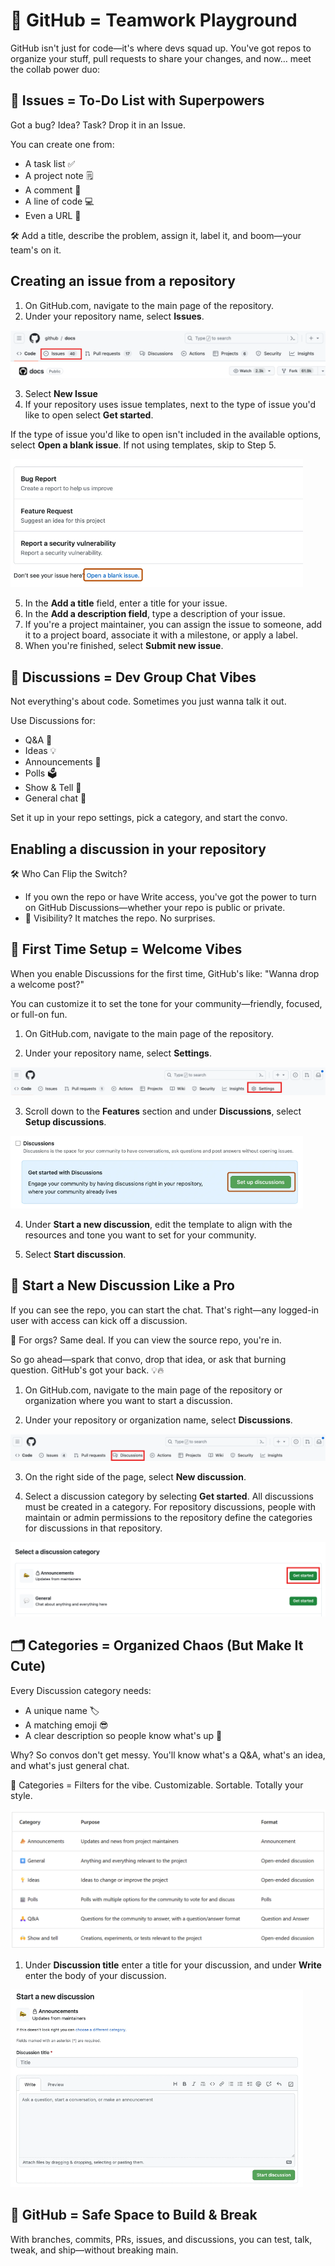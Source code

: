 <!-- Copied from 03-Collaboration/ReadMe.md -->
# 🤝 GitHub = Teamwork Playground

GitHub isn't just for code—it's where devs squad up.
You've got repos to organize your stuff,
pull requests to share your changes,
and now… meet the collab power duo:

## 🐛 Issues = To-Do List with Superpowers
Got a bug? Idea? Task? Drop it in an Issue.

You can create one from:

- A task list ✅
- A project note 🗒️
- A comment 💬
- A line of code 💻
- Even a URL 🔗

🛠️ Add a title, describe the problem, assign it, label it, and boom—your team's on it.

## Creating an issue from a repository

1. On GitHub.com, navigate to the main page of the repository.
2. Under your repository name, select **Issues**.

![Issues](../assets/issues-tab.png)

3. Select **New Issue**
4. If your repository uses issue templates, next to the type of issue you'd like to open select **Get started**.

If the type of issue you'd like to open isn't included in the available options, select **Open a blank issue**. If not using templates, skip to Step 5.

![blank issue](../assets/open-a-blank-issue.png)

5. In the **Add a title** field, enter a title for your issue.
6. In the **Add a description field**, type a description of your issue.
7. If you're a project maintainer, you can assign the issue to someone, add it to a project board, associate it with a milestone, or apply a label.
8. When you're finished, select **Submit new issue**.

## 💬 Discussions = Dev Group Chat Vibes
Not everything's about code.
Sometimes you just wanna talk it out.

Use Discussions for:

- Q&A 🙋
- Ideas 💡
- Announcements 📣
- Polls 🗳️
- Show & Tell 🙌
- General chat 🧃

Set it up in your repo settings, pick a category, and start the convo.

## Enabling a discussion in your repository
🛠️ Who Can Flip the Switch?

- If you own the repo or have Write access, you've got the power to turn on GitHub Discussions—whether your repo is public or private.
- 👀 Visibility? It matches the repo. No surprises.

## 👋 First Time Setup = Welcome Vibes

When you enable Discussions for the first time, GitHub's like:
"Wanna drop a welcome post?"

You can customize it to set the tone for your community—friendly, focused, or full-on fun.

1. On GitHub.com, navigate to the main page of the repository.

2. Under your repository name, select **Settings**.

![Settings](../assets/settings-tab.png)

3. Scroll down to the **Features** section and under **Discussions**, select **Setup discussions**.

![Discussions](../assets/set-up-discussion.png)

4. Under **Start a new discussion**, edit the template to align with the resources and tone you want to set for your community.

5. Select **Start discussion**.

## 💬 Start a New Discussion Like a Pro
If you can see the repo, you can start the chat.
That's right—any logged-in user with access can kick off a discussion.

👥 For orgs? Same deal. If you can view the source repo, you're in.

So go ahead—spark that convo, drop that idea, or ask that burning question.
GitHub's got your back. 💡🔥

1. On GitHub.com, navigate to the main page of the repository or organization where you want to start a discussion.

2. Under your repository or organization name, select **Discussions**.

![Discussions Tab](../assets/discussions-tab.png)

3. On the right side of the page, select **New discussion**.

4. Select a discussion category by selecting **Get started**. All discussions must be created in a category. For repository discussions, people with maintain or admin permissions to the repository define the categories for discussions in that repository.

![Discussion Category](../assets/announcements.png)

## 🗂️ Categories = Organized Chaos (But Make It Cute)

Every Discussion category needs:
- A unique name 🏷️
- A matching emoji 😎
- A clear description so people know what's up 🧠

Why? So convos don't get messy.
You'll know what's a Q&A, what's an idea, and what's just general chat.

🧩 Categories = Filters for the vibe.
Customizable. Sortable. Totally your style.

![Table](../assets/table.png)

1. Under **Discussion title** enter a title for your discussion, and under **Write** enter the body of your discussion.

![Start a New Discussion](../assets/start-a-new-discussion.png)

## 🧪 GitHub = Safe Space to Build & Break

With branches, commits, PRs, issues, and discussions, you can test, talk, tweak, and ship—without breaking main.
